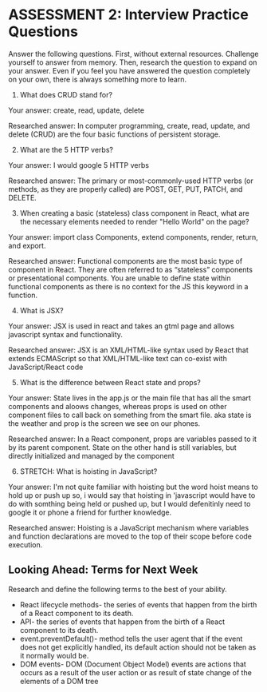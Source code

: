 # ASSESSMENT 2: Interview Practice Questions

Answer the following questions. First, without external resources. Challenge yourself to answer from memory. Then, research the question to expand on your answer. Even if you feel you have answered the question completely on your own, there is always something more to learn.

1. What does CRUD stand for?

  Your answer: create, read, update, delete

  Researched answer: In computer programming, create, read, update, and delete (CRUD) are the four basic functions of persistent storage.



2. What are the 5 HTTP verbs?

  Your answer: I would google 5 HTTP verbs

  Researched answer:
The primary or most-commonly-used HTTP verbs (or methods, as they are properly called) are POST, GET, PUT, PATCH, and DELETE.


3. When creating a basic (stateless) class component in React, what are the necessary elements needed to render "Hello World" on the page?

  Your answer: import class Components, extend components, render, return, and export.

  Researched answer:
Functional components are the most basic type of component in React. They are often referred to as “stateless” components or presentational components. You are unable to define state within functional components as there is no context for the JS this keyword in a function.


4. What is JSX?

  Your answer: JSX is used in react and takes an gtml page and allows javascript syntax and functionality.

  Researched answer:
JSX is an XML/HTML-like syntax used by React that extends ECMAScript so that XML/HTML-like text can co-exist with JavaScript/React code


5. What is the difference between React state and props?

  Your answer: State lives in the app.js or the main file that has all the smart components and aloows changes, whereas props is used on other component files to call back on something from the smart file. aka state is the weather and prop is the screen we see on our phones.

  Researched answer:
  In a React component, props are variables passed to it by its parent component. State on the other hand is still variables, but directly initialized and managed by the component



6. STRETCH: What is hoisting in JavaScript?

  Your answer: I'm not quite familiar with hoisting but the word hoist means to hold up or push up so, i would say that hoisting in 'javascript would have to do with somthing being held or pushed up, but I would defenitinly need to google it or phone a friend for further knowledge.

  Researched answer:
Hoisting is a JavaScript mechanism where variables and function declarations are moved to the top of their scope before code execution.


## Looking Ahead: Terms for Next Week

Research and define the following terms to the best of your ability.

- React lifecycle methods-
the series of events that happen from the birth of a React component to its death.
- API-
the series of events that happen from the birth of a React component to its death.
- event.preventDefault()-
method tells the user agent that if the event does not get explicitly handled, its default action should not be taken as it normally would be.
- DOM events-
DOM (Document Object Model) events are actions that occurs as a result of the user action or as result of state change of the elements of a DOM tree
